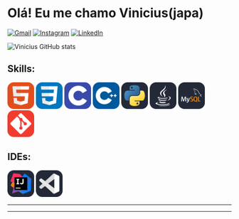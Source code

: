 # Olá! Eu me chamo Vinicius(japa)

[![Gmail](https://img.shields.io/badge/Gmail-D14836?style=for-the-badge&logo=gmail&logoColor=white)](mailto:yudiozawa123@gmail.com)
[![Instagram](https://img.shields.io/badge/Instagram-E4405F?style=for-the-badge&logo=instagram&logoColor=white)](https://www.instagram.com/)
[![LinkedIn](https://img.shields.io/badge/LinkedIn-0077B5?style=for-the-badge&logo=linkedin&logoColor=white)](https://www.linkedin.com/)

![Vinicius GitHub stats](https://github-readme-stats.vercel.app/api?username=viniciusozawa&show_icons=true&theme=merko)

## Skills:
<p>
  <img src="https://raw.githubusercontent.com/tandpfun/skill-icons/main/icons/HTML.svg" height="60">
  <img src="https://raw.githubusercontent.com/tandpfun/skill-icons/main/icons/CSS.svg" height="60">
  <img src="https://github.com/tandpfun/skill-icons/raw/main/icons/C.svg" height="60">
  <img src="https://github.com/tandpfun/skill-icons/raw/main/icons/CPP.svg" height="60">
  <img src="https://github.com/tandpfun/skill-icons/raw/main/icons/Python-Dark.svg" height="60">
  <img src="https://github.com/tandpfun/skill-icons/raw/main/icons/Java-Dark.svg" height="60">
  <img src="https://github.com/tandpfun/skill-icons/raw/main/icons/MySQL-Dark.svg" height="60">
  <img src="https://github.com/tandpfun/skill-icons/raw/main/icons/Git.svg" height="60">
</p>

## IDEs:
<p>
  <img src="https://github.com/tandpfun/skill-icons/raw/main/icons/Idea-Dark.svg" height="60">
  <img src="https://github.com/tandpfun/skill-icons/raw/main/icons/VSCode-Dark.svg" height="60">
</p>

---

---
